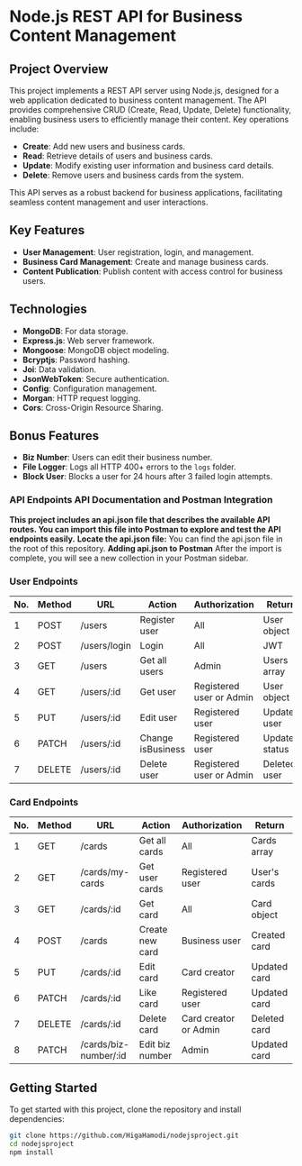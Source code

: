 # Node.js REST API for Business Content Management

## Project Overview

This project implements a REST API server using Node.js, designed for a web application dedicated to business content management. The API provides comprehensive CRUD (Create, Read, Update, Delete) functionality, enabling business users to efficiently manage their content. Key operations include:

- **Create**: Add new users and business cards.
- **Read**: Retrieve details of users and business cards.
- **Update**: Modify existing user information and business card details.
- **Delete**: Remove users and business cards from the system.

This API serves as a robust backend for business applications, facilitating seamless content management and user interactions.

## Key Features

- **User Management**: User registration, login, and management.
- **Business Card Management**: Create and manage business cards.
- **Content Publication**: Publish content with access control for business users.

## Technologies

- **MongoDB**: For data storage.
- **Express.js**: Web server framework.
- **Mongoose**: MongoDB object modeling.
- **Bcryptjs**: Password hashing.
- **Joi**: Data validation.
- **JsonWebToken**: Secure authentication.
- **Config**: Configuration management.
- **Morgan**: HTTP request logging.
- **Cors**: Cross-Origin Resource Sharing.

## Bonus Features

- **Biz Number**: Users can edit their business number.
- **File Logger**: Logs all HTTP 400+ errors to the `logs` folder.
- **Block User**: Blocks a user for 24 hours after 3 failed login attempts.

### API Endpoints API Documentation and Postman Integration

**This project includes an api.json file that describes the available API routes. You can import this file into Postman to explore and test the API endpoints easily.**
**Locate the api.json file:** You can find the api.json file in the root of this repository.
**Adding api.json to Postman**
After the import is complete, you will see a new collection in your Postman sidebar.


### User Endpoints

| No. | Method | URL          | Action            | Authorization            | Return         |
| --- | ------ | ------------ | ----------------- | ------------------------ | -------------- |
| 1   | POST   | /users       | Register user     | All                      | User object    |
| 2   | POST   | /users/login | Login             | All                      | JWT            |
| 3   | GET    | /users       | Get all users     | Admin                    | Users array    |
| 4   | GET    | /users/:id   | Get user          | Registered user or Admin | User object    |
| 5   | PUT    | /users/:id   | Edit user         | Registered user          | Updated user   |
| 6   | PATCH  | /users/:id   | Change isBusiness | Registered user          | Updated status |
| 7   | DELETE | /users/:id   | Delete user       | Registered user or Admin | Deleted user   |

### Card Endpoints

| No. | Method | URL                   | Action          | Authorization         | Return       |
| --- | ------ | --------------------- | --------------- | --------------------- | ------------ |
| 1   | GET    | /cards                | Get all cards   | All                   | Cards array  |
| 2   | GET    | /cards/my-cards       | Get user cards  | Registered user       | User's cards |
| 3   | GET    | /cards/:id            | Get card        | All                   | Card object  |
| 4   | POST   | /cards                | Create new card | Business user         | Created card |
| 5   | PUT    | /cards/:id            | Edit card       | Card creator          | Updated card |
| 6   | PATCH  | /cards/:id            | Like card       | Registered user       | Updated card |
| 7   | DELETE | /cards/:id            | Delete card     | Card creator or Admin | Deleted card |
| 8   | PATCH  | /cards/biz-number/:id | Edit biz number | Admin                 | Updated card |

## Getting Started

To get started with this project, clone the repository and install dependencies:

```bash
git clone https://github.com/HigaHamodi/nodejsproject.git
cd nodejsproject
npm install

